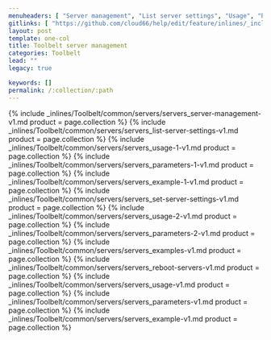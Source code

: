 ```yaml
---
menuheaders: [ "Server management", "List server settings", "Usage", "Parameters", "Example", "Set server settings", "Usage", "Parameters", "Examples", "Reboot servers", "Usage", "Parameters", "Example" ]
gitlinks: [ "https://github.com/cloud66/help/edit/feature/inlines/_includes/_inlines/Toolbelt/common/servers/servers_server-management-v1.md", "https://github.com/cloud66/help/edit/feature/inlines/_includes/_inlines/Toolbelt/common/servers/servers_list-server-settings-v1.md", "https://github.com/cloud66/help/edit/feature/inlines/_includes/_inlines/Toolbelt/common/servers/servers_usage-1-v1.md", "https://github.com/cloud66/help/edit/feature/inlines/_includes/_inlines/Toolbelt/common/servers/servers_parameters-1-v1.md", "https://github.com/cloud66/help/edit/feature/inlines/_includes/_inlines/Toolbelt/common/servers/servers_example-1-v1.md", "https://github.com/cloud66/help/edit/feature/inlines/_includes/_inlines/Toolbelt/common/servers/servers_set-server-settings-v1.md", "https://github.com/cloud66/help/edit/feature/inlines/_includes/_inlines/Toolbelt/common/servers/servers_usage-2-v1.md", "https://github.com/cloud66/help/edit/feature/inlines/_includes/_inlines/Toolbelt/common/servers/servers_parameters-2-v1.md", "https://github.com/cloud66/help/edit/feature/inlines/_includes/_inlines/Toolbelt/common/servers/servers_examples-v1.md", "https://github.com/cloud66/help/edit/feature/inlines/_includes/_inlines/Toolbelt/common/servers/servers_reboot-servers-v1.md", "https://github.com/cloud66/help/edit/feature/inlines/_includes/_inlines/Toolbelt/common/servers/servers_usage-v1.md", "https://github.com/cloud66/help/edit/feature/inlines/_includes/_inlines/Toolbelt/common/servers/servers_parameters-v1.md", "https://github.com/cloud66/help/edit/feature/inlines/_includes/_inlines/Toolbelt/common/servers/servers_example-v1.md" ]
layout: post
template: one-col
title: Toolbelt server management
categories: Toolbelt
lead: ""
legacy: true

keywords: []
permalink: /:collection/:path
---
```




{% include _inlines/Toolbelt/common/servers/servers_server-management-v1.md  product = page.collection %}
{% include _inlines/Toolbelt/common/servers/servers_list-server-settings-v1.md  product = page.collection %}
{% include _inlines/Toolbelt/common/servers/servers_usage-1-v1.md  product = page.collection %}
{% include _inlines/Toolbelt/common/servers/servers_parameters-1-v1.md  product = page.collection %}
{% include _inlines/Toolbelt/common/servers/servers_example-1-v1.md  product = page.collection %}
{% include _inlines/Toolbelt/common/servers/servers_set-server-settings-v1.md  product = page.collection %}
{% include _inlines/Toolbelt/common/servers/servers_usage-2-v1.md  product = page.collection %}
{% include _inlines/Toolbelt/common/servers/servers_parameters-2-v1.md  product = page.collection %}
{% include _inlines/Toolbelt/common/servers/servers_examples-v1.md  product = page.collection %}
{% include _inlines/Toolbelt/common/servers/servers_reboot-servers-v1.md  product = page.collection %}
{% include _inlines/Toolbelt/common/servers/servers_usage-v1.md  product = page.collection %}
{% include _inlines/Toolbelt/common/servers/servers_parameters-v1.md  product = page.collection %}
{% include _inlines/Toolbelt/common/servers/servers_example-v1.md  product = page.collection %}